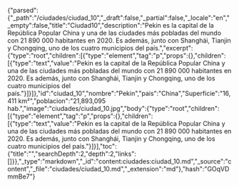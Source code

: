 {"parsed":{"_path":"/ciudades/ciudad_10","_draft":false,"_partial":false,"_locale":"en","_empty":false,"title":"Ciudad10","description":"Pekin es la capital de la República Popular China y una de las ciudades más pobladas del mundo con 21 890 000 habitantes en 2020. Es además, junto con Shanghái, Tianjin y Chongqing, uno de los cuatro municipios del país.","excerpt":{"type":"root","children":[{"type":"element","tag":"p","props":{},"children":[{"type":"text","value":"Pekin es la capital de la República Popular China y una de las ciudades más pobladas del mundo con 21 890 000 habitantes en 2020. Es además, junto con Shanghái, Tianjin y Chongqing, uno de los cuatro municipios del país."}]}]},"id":"ciudad_10","nombre":"Pekin","pais":"China","Superficie":"16,411 km²","poblacion":"21,893,095 hab.","image":"ciudades/ciudad_10.jpg","body":{"type":"root","children":[{"type":"element","tag":"p","props":{},"children":[{"type":"text","value":"Pekin es la capital de la República Popular China y una de las ciudades más pobladas del mundo con 21 890 000 habitantes en 2020. Es además, junto con Shanghái, Tianjin y Chongqing, uno de los cuatro municipios del país."}]}],"toc":{"title":"","searchDepth":2,"depth":2,"links":[]}},"_type":"markdown","_id":"content:ciudades:ciudad_10.md","_source":"content","_file":"ciudades/ciudad_10.md","_extension":"md"},"hash":"GOqVDmmBe7"}